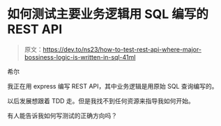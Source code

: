 # 如何测试主要业务逻辑用 SQL 编写的 REST API

> 原文：<https://dev.to/ns23/how-to-test-rest-api-where-major-bossiness-logic-is-written-in-sql-41ml>

希尔

我正在用 express 编写 REST API，其中业务逻辑是用原始 SQL 查询编写的。

以后发展想跟着 TDD 走。但是我找不到任何资源来指导我如何开始。

有人能告诉我如何写测试的正确方向吗？